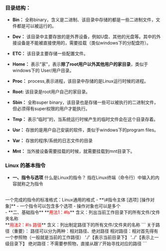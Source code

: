 ### 目录结构：
- **Bin：** 全称binary，含义是二进制、该目录中存储的都是一些二进制文件，文件都是可以被运行的。

- **Dev：** 该目录中主要存放的是外界设备，例如U盘、其他的光盘等。其中的外接设备是不能被直接使用的，需要挂载（类似windows下的分配盘符）。

- **ETC：** 该目录主要存储一些配置文件。

- **Home：** 表示"家"，表示**除了root用户以外其他用户的家目录**，类似于windows下的 User/用户目录。

- **Proc：** process,表示进程，该目录中存储的是Linux运行时候的进程。

- **Root:** 该目录是root用户自己的家目录。

- **Sbin：** 全称super binary，该目录也是存储一些可以被执行的二进制文件，但必须得有super权限的用户才能执行。

- **Tmp：** 表示“临时”的，当系统运行时候产生的临时文件会在这个目录存着。

- **Usr：** 存放的是用户自己安装的软件，类似于windows下的program files。

- **Var：** 存放的程序/系统的日志文件的目录

- **Mnt：** 当外接设备需要挂载的时候，就需要挂载到mnt目录下。


### Linux 的基本指令
- **一、指令与选项**
什么是Linux的指令？
指在Linux终端（命令行）中输入的内容就称之为指令
<br>
一个完成的指令的标准格式：Linux通用的格式
- **\#指令主体  [选项]  [操作对象]**
    - 一个指令可以包含多个选项
    - 操作对象也可以是多个
<br>
- **二、基础指令**
**<font color=red>用法1：#ls</font>**
含义：列出当前工作目录下的所有文件/文件夹名称
<br>
**<font color=red>用法2：#ls 路径</font>**
含义：列出制定路径下的所有文件/文件夹的名称
```
关于路径（重要）：
路径可以分为两种：相对路径、绝对路径
相对路径：相对首先得有一个参照物（一般就是当前的工作路径）
'./'【表示当前目录下】
'../'【表示上一级目录下】
绝对路径：不需要参照物，直接从跟'/'开始寻找对应的路径
```
